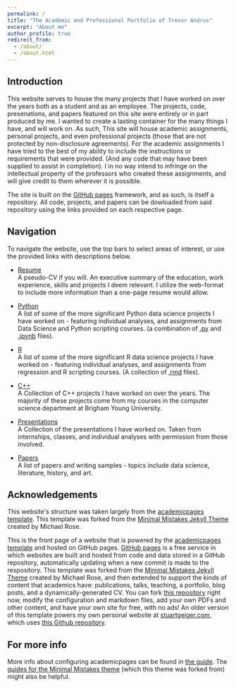 ```yaml
---
permalink: /
title: "The Academic and Professional Portfolio of Trevor Andrus"
excerpt: "About me"
author_profile: true
redirect_from: 
  - /about/
  - /about.html
---
```



## Introduction
This website serves to house the many projects that I have worked on over the years both as a student and as an employee. The projects, code, presenations, and papers featured on this site were entirely or in part produced by me. I wanted to create a lasting container for the many things I have, and will work on. As such, This site will house academic assignments, personal projects, and even professional projects (those that are not protected by non-disclosure agreements). For the academic assignments I have tried to the best of my ability to include the instructions or requirements that were provided. (And any code that may have been supplied to assist in completion). I in no way intend to infringe on the intellectual property of the professors who created these assignments, and will give credit to them wherever it is possible.

The site is built on the [GitHub pages](https://pages.github.com) framework, and as such, is itself a repository. All code, projects, and papers can be dowloaded from said repository using the links provided on each respective page. 


## Navigation
To navigate the website, use the top bars to select areas of interest, or use the provided links with descriptions below. 

* [Resume](/cv/)\
A pseudo-CV if you will. An executive summary of the education, work experience, skills and projects I deem relevant. I utilize the web-format to include more information than a one-page resume would allow. 

* [Python](/Pportfolio/)\
A list of some of the more significant Python data science projects I have worked on - featuring individual analyses, and assignments from Data Science and Python scripting courses. (a combination of [.py](https://fileinfo.com/extension/py) and [.ipynb](https://fileinfo.com/extension/ipynb) files).

* [R](/Rportfolio/)\
A list of some of the more significant R data science projects I have worked on - featuring individual analyses, and assignments from regression and R scripting courses. (A collection of [.rmd](https://fileinfo.com/extension/rmd) files).

* [C++](/Cportfolio/)\
A Collection of C++ projects I have worked on over the years. The majority of these projects come from my courses in the computer science department at Brigham Young University. 

* [Presentations](/Presentations/)\
A Collection of the presentations I have worked on. Taken from internships, classes, and individual analyses with permission from those involved. 


* [Papers](/publications/)\
A list of papers and writing samples - topics include data science, literature, history, and art. 


## Acknowledgements
This website's structure was taken largely from the [academicpages template](https://github.com/academicpages/academicpages.github.io). This template was forked from the [Minimal Mistakes Jekyll Theme](https://mmistakes.github.io/minimal-mistakes/) created by Michael Rose.

This is the front page of a website that is powered by the [academicpages template](https://github.com/academicpages/academicpages.github.io) and hosted on GitHub pages. [GitHub pages](https://pages.github.com) is a free service in which websites are built and hosted from code and data stored in a GitHub repository, automatically updating when a new commit is made to the respository. This template was forked from the [Minimal Mistakes Jekyll Theme](https://mmistakes.github.io/minimal-mistakes/) created by Michael Rose, and then extended to support the kinds of content that academics have: publications, talks, teaching, a portfolio, blog posts, and a dynamically-generated CV. You can fork [this repository](https://github.com/academicpages/academicpages.github.io) right now, modify the configuration and markdown files, add your own PDFs and other content, and have your own site for free, with no ads! An older version of this template powers my own personal website at [stuartgeiger.com](http://stuartgeiger.com), which uses [this Github repository](https://github.com/staeiou/staeiou.github.io).

For more info
------
More info about configuring academicpages can be found in [the guide](https://academicpages.github.io/markdown/). The [guides for the Minimal Mistakes theme](https://mmistakes.github.io/minimal-mistakes/docs/configuration/) (which this theme was forked from) might also be helpful.
